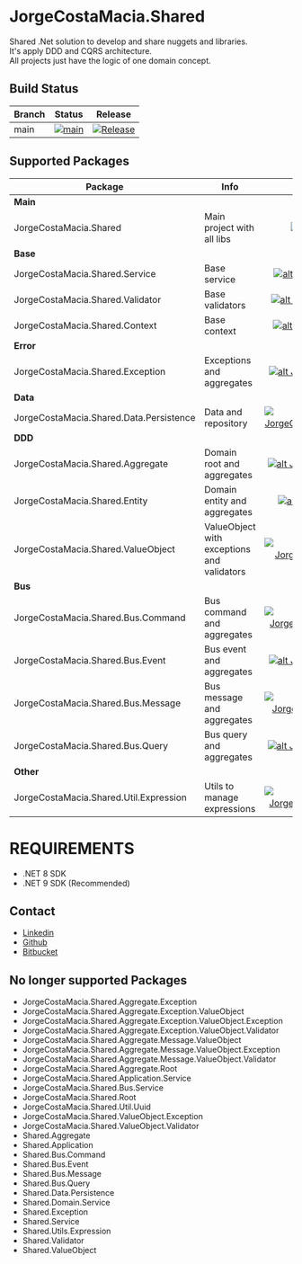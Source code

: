JorgeCostaMacia.Shared
======================

Shared .Net solution to develop and share nuggets and libraries.<br>
It's apply DDD and CQRS architecture.<br>
All projects just have the logic of one domain concept.

Build Status
------------

| Branch        | Status                                                                                                                                                                                                | Release																																	|
|---------------|:-----------------------------------------------------------------------------------------------------------------------------------------------------------------------------------------------------:|:-----------------------------------------------------------------------------------------------------------------------------------------:|
| main          | [![main](https://github.com/JorgeCostaMacia/shared-net/actions/workflows/dotnet.yml/badge.svg?branch=main&event=push)](https://github.com/JorgeCostaMacia/shared-net/actions/workflows/dotnet.yml)    |[![Release](https://img.shields.io/github/v/release/JorgeCostaMacia/shared-net)](https://github.com/JorgeCostaMacia/shared-net/releases)	|

Supported Packages
------------------

| Package                                  | Info                                          | Nuget                                                                                                                                                                                                                                              |
|------------------------------------------|-----------------------------------------------|:--------------------------------------------------------------------------------------------------------------------------------------------------------------------------------------------------------------------------------------------------:|
| **Main**                                 |                                               |                                                                                                                                                                                                                                                    |
| JorgeCostaMacia.Shared                   | Main project with all libs                    | [![alt JorgeCostaMacia.Shared](https://img.shields.io/nuget/v/JorgeCostaMacia.Shared.svg "JorgeCostaMacia.Shared")](https://www.nuget.org/packages/JorgeCostaMacia.Shared/)                                                                        |
| **Base**                                 |                                               |                                                                                                                                                                                                                                                    |
| JorgeCostaMacia.Shared.Service           | Base service                                  | [![alt JorgeCostaMacia.Shared.Service](https://img.shields.io/nuget/v/JorgeCostaMacia.Shared.Service.svg "JorgeCostaMacia.Shared.Service")](https://www.nuget.org/packages/JorgeCostaMacia.Shared.Service/)                                        |
| JorgeCostaMacia.Shared.Validator         | Base validators                               | [![alt JorgeCostaMacia.Shared.Validator](https://img.shields.io/nuget/v/JorgeCostaMacia.Shared.Validator.svg "JorgeCostaMacia.Shared.Validator")](https://www.nuget.org/packages/JorgeCostaMacia.Shared.Validator/)                                |
| JorgeCostaMacia.Shared.Context           | Base context                                  | [![alt JorgeCostaMacia.Shared.Context](https://img.shields.io/nuget/v/JorgeCostaMacia.Shared.Context.svg "JorgeCostaMacia.Shared.Context")](https://www.nuget.org/packages/JorgeCostaMacia.Shared.Context/)                                        |
| **Error**                                |                                               |                                                                                                                                                                                                                                                    |
| JorgeCostaMacia.Shared.Exception         | Exceptions and aggregates                     | [![alt JorgeCostaMacia.Shared.Exception](https://img.shields.io/nuget/v/JorgeCostaMacia.Shared.Exception.svg "JorgeCostaMacia.Shared.Exception")](https://www.nuget.org/packages/JorgeCostaMacia.Shared.Exception/)                                |
| **Data**                                 |                                               |                                                                                                                                                                                                                                                    |
| JorgeCostaMacia.Shared.Data.Persistence  | Data and repository                           | [![alt JorgeCostaMacia.Shared.Data.Persistence](https://img.shields.io/nuget/v/JorgeCostaMacia.Shared.Data.Persistence.svg "JorgeCostaMacia.Shared.Data.Persistence")](https://www.nuget.org/packages/JorgeCostaMacia.Shared.Data.Persistence/)    |
| **DDD**                                  |                                               |                                                                                                                                                                                                                                                    |
| JorgeCostaMacia.Shared.Aggregate         | Domain root and aggregates                    | [![alt JorgeCostaMacia.Shared.Aggregate](https://img.shields.io/nuget/v/JorgeCostaMacia.Shared.Aggregate.svg "JorgeCostaMacia.Shared.Aggregate")](https://www.nuget.org/packages/JorgeCostaMacia.Shared.Aggregate/)                                |
| JorgeCostaMacia.Shared.Entity            | Domain entity and aggregates                                | [![alt JorgeCostaMacia.Shared.Entity](https://img.shields.io/nuget/v/JorgeCostaMacia.Shared.Entity.svg "JorgeCostaMacia.Shared.Entity")](https://www.nuget.org/packages/JorgeCostaMacia.Shared.Entity/)                              |
| JorgeCostaMacia.Shared.ValueObject       | ValueObject with exceptions and validators    | [![alt JorgeCostaMacia.Shared.ValueObject](https://img.shields.io/nuget/v/JorgeCostaMacia.Shared.ValueObject.svg "JorgeCostaMacia.Shared.ValueObject")](https://www.nuget.org/packages/JorgeCostaMacia.Shared.ValueObject/)                        |
| **Bus**                                  |                                               |                                                                                                                                                                                                                                                    |
| JorgeCostaMacia.Shared.Bus.Command       | Bus command and aggregates                    | [![alt JorgeCostaMacia.Shared.Bus.Command](https://img.shields.io/nuget/v/JorgeCostaMacia.Shared.Bus.Command.svg "JorgeCostaMacia.Shared.Bus.Command")](https://www.nuget.org/packages/JorgeCostaMacia.Shared.Bus.Command/)                        |
| JorgeCostaMacia.Shared.Bus.Event         | Bus event and aggregates                      | [![alt JorgeCostaMacia.Shared.Bus.Event](https://img.shields.io/nuget/v/JorgeCostaMacia.Shared.Bus.Event.svg "JorgeCostaMacia.Shared.Bus.Event")](https://www.nuget.org/packages/JorgeCostaMacia.Shared.Bus.Event/)                                |
| JorgeCostaMacia.Shared.Bus.Message       | Bus message and aggregates                    | [![alt JorgeCostaMacia.Shared.Bus.Message](https://img.shields.io/nuget/v/JorgeCostaMacia.Shared.Bus.Message.svg "JorgeCostaMacia.Shared.Bus.Message")](https://www.nuget.org/packages/JorgeCostaMacia.Shared.Bus.Message/)                        |
| JorgeCostaMacia.Shared.Bus.Query         | Bus query and aggregates                      | [![alt JorgeCostaMacia.Shared.Bus.Query](https://img.shields.io/nuget/v/JorgeCostaMacia.Shared.Bus.Query.svg "JorgeCostaMacia.Shared.Bus.Query")](https://www.nuget.org/packages/JorgeCostaMacia.Shared.Bus.Query/)                                |
| **Other**                                |                                               |                                                                                                                                                                                                                                                    |
| JorgeCostaMacia.Shared.Util.Expression   | Utils to manage expressions                   | [![alt JorgeCostaMacia.Shared.Util.Expression](https://img.shields.io/nuget/v/JorgeCostaMacia.Shared.Util.Expression.svg "JorgeCostaMacia.Shared.Util.Expression")](https://www.nuget.org/packages/JorgeCostaMacia.Shared.Util.Expression/)        |

# REQUIREMENTS
* .NET 8 SDK
* .NET 9 SDK (Recommended) 

## Contact
* [Linkedin](https://www.linkedin.com/in/jorge-costa-macia-842817164/)
* [Github](https://github.com/JorgeCostaMacia/)
* [Bitbucket](https://bitbucket.org/jorgecostamacia/)

No longer supported Packages
----------------------------

* JorgeCostaMacia.Shared.Aggregate.Exception
* JorgeCostaMacia.Shared.Aggregate.Exception.ValueObject
* JorgeCostaMacia.Shared.Aggregate.Exception.ValueObject.Exception
* JorgeCostaMacia.Shared.Aggregate.Exception.ValueObject.Validator
* JorgeCostaMacia.Shared.Aggregate.Message.ValueObject
* JorgeCostaMacia.Shared.Aggregate.Message.ValueObject.Exception
* JorgeCostaMacia.Shared.Aggregate.Message.ValueObject.Validator
* JorgeCostaMacia.Shared.Aggregate.Root
* JorgeCostaMacia.Shared.Application.Service
* JorgeCostaMacia.Shared.Bus.Service
* JorgeCostaMacia.Shared.Root
* JorgeCostaMacia.Shared.Util.Uuid
* JorgeCostaMacia.Shared.ValueObject.Exception
* JorgeCostaMacia.Shared.ValueObject.Validator
* Shared.Aggregate
* Shared.Application
* Shared.Bus.Command
* Shared.Bus.Event
* Shared.Bus.Message
* Shared.Bus.Query
* Shared.Data.Persistence
* Shared.Domain.Service
* Shared.Exception
* Shared.Service
* Shared.Utils.Expression
* Shared.Validator
* Shared.ValueObject